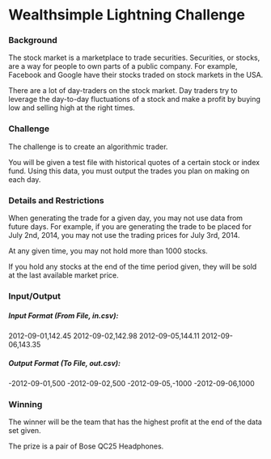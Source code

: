 # Wealthsimple Lightning Challenge

### Background
The stock market is a marketplace to trade securities. Securities, or stocks, are a way for people to own parts of a public company. For example, Facebook and Google have their stocks traded on stock markets in the USA.

There are a lot of day-traders on the stock market. Day traders try to leverage the day-to-day fluctuations of a stock and make a profit by buying low and selling high at the right times.

### Challenge
The challenge is to create an algorithmic trader. 

You will be given a test file with historical quotes of a certain stock or index fund. Using this data, you must output the trades you plan on making on each day.

### Details and Restrictions
When generating the trade for a given day, you may not use data from future days. For example, if you are generating the trade to be placed for July 2nd, 2014, you may not use the trading prices for July 3rd, 2014.

At any given time, you may not hold more than 1000 stocks.

If you hold any stocks at the end of the time period given, they will be sold at the last available market price.

### Input/Output
##### Input Format (From File, in.csv):
2012-09-01,142.45
2012-09-02,142.98
2012-09-05,144.11
2012-09-06,143.35

##### Output Format (To File, out.csv):
-2012-09-01,500
-2012-09-02,500
-2012-09-05,-1000
-2012-09-06,1000

### Winning
The winner will be the team that has the highest profit at the end of the data set given. 

The prize is a pair of Bose QC25 Headphones.
